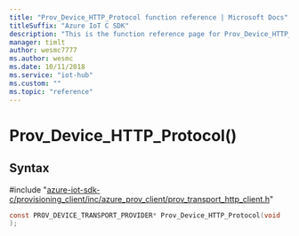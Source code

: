 ```yaml
---                             
title: "Prov_Device_HTTP_Protocol function reference | Microsoft Docs" 
titleSuffix: "Azure IoT C SDK"            
description: "This is the function reference page for Prov_Device_HTTP_Protocol() in the Azure IoT C SDK. This SDK is used with the Azure IoT Hub and Azure IoT Hub Device Provisioning Service"            
manager: timlt                 
author: wesmc7777              
ms.author: wesmc               
ms.date: 10/11/2018                    
ms.service: "iot-hub"             
ms.custom: ""                
ms.topic: "reference"        
---                            
```


# Prov_Device_HTTP_Protocol()

## Syntax

\#include "[azure-iot-sdk-c/provisioning_client/inc/azure_prov_client/prov_transport_http_client.h](../prov-transport-http-client-h.md)"  
```C
const PROV_DEVICE_TRANSPORT_PROVIDER* Prov_Device_HTTP_Protocol(void
);
```


